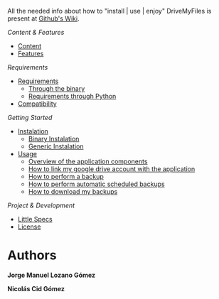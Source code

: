 All the needed info about how to "install | use | enjoy" DriveMyFiles is present at [Github's Wiki](https://github.com/jmlgomez73/DriveMyFiles/wiki).

*Content & Features*
* [Content](https://github.com/jmlgomez73/DriveMyFiles/wiki)
* [Features](https://github.com/jmlgomez73/DriveMyFiles/wiki/Features)

*Requirements*

* [Requirements](https://github.com/jmlgomez73/DriveMyFiles/wiki/Requirements)
  * [Through the binary](https://github.com/jmlgomez73/DriveMyFiles/wiki/Requirements#through-the-binary)
  * [Requirements through Python](https://github.com/jmlgomez73/DriveMyFiles/wiki/Requirements#requirements-through-python)
* [Compatibility](https://github.com/jmlgomez73/DriveMyFiles/wiki/Compatibility)

*Getting Started*

* [Instalation](https://github.com/jmlgomez73/DriveMyFiles/wiki/Instalation)
  * [Binary Instalation](https://github.com/jmlgomez73/DriveMyFiles/wiki/Instalation#binary-instalation)
  * [Generic Instalation](https://github.com/jmlgomez73/DriveMyFiles/wiki/Instalation#generic-installation)
* [Usage](https://github.com/jmlgomez73/DriveMyFiles/wiki/Usage)
  * [Overview of the application components](https://github.com/jmlgomez73/DriveMyFiles/wiki/Usage#overview-of-the-application-components)
  * [How to link my google drive account with the application](https://github.com/jmlgomez73/DriveMyFiles/wiki/Usage#how-to-link-my-google-drive-account-with-the-application)
  * [How to perform a backup](https://github.com/jmlgomez73/DriveMyFiles/wiki/Usage#how-to-perform-a-backup)
  * [How to perform automatic scheduled backups](https://github.com/jmlgomez73/DriveMyFiles/wiki/Usage#how-to-perform-automatic-scheduled-backups)
  * [How to download my backups](https://github.com/jmlgomez73/DriveMyFiles/wiki/Usage#how-to-download-my-backups)

*Project & Development*

* [Little Specs](https://github.com/jmlgomez73/DriveMyFiles/wiki/Little-Specs)
* [License](https://github.com/jmlgomez73/DriveMyFiles/wiki/License)


# Authors

**Jorge Manuel Lozano Gómez**

**Nicolás Cid Gómez**
